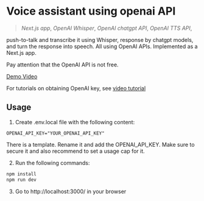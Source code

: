 # Voice assistant using openai API
> _Next.js app_, _OpenAI Whisper_, _OpenAI chatgpt API_, _OpenAI TTS API_,

push-to-talk and transcribe it using Whisper, response by chatgpt models, and turn the response into speech. All using OpenAI APIs. Implemented as a Next.js app.

Pay attention that the OpenAI API is not free.

[Demo Video](https://youtu.be/7wgytBVindk)

For tutorials on obtaining OpenAI key, see [video tutorial](https://youtu.be/D3XxIIDKT_0)

## Usage

1. Create .env.local file with the following content:

```
OPENAI_API_KEY="YOUR_OPENAI_API_KEY"
```
There is a template. Rename it and add the OPENAI_API_KEY. Make sure to secure it and also recommend to set a usage cap for it. 

2. Run the following commands:

```sh
npm install
npm run dev
```

3. Go to http://localhost:3000/ in your browser
